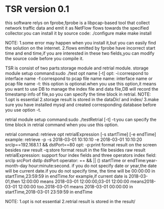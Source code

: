 # TSR version 0.1
this software relys on fprobe,fprobe is a libpcap-based tool that collect network traffic data and 
emit it as NetFlow flows towards the specified collector.you can install it by source code:
./configure
make
make install

NOTE:
1.some error may happen when you install it,but you can easily find the solution on the internet.
2.flows emitted by fprobe have incorrect start time and end time,if you are interested in these 
  two fields,you can modify the source code before you compile it.

TSR is consist of two parts:storage module and retrial module.
storage module setup command:sudo ./test opt name [-t]
opt:
    -i:correspond to interface name
    -f:correspond to pcap file name
name: interface name or pcap file name
-t: this option is optional.when you use this option,it means you want to use DB to manage the index file
and data file,DB will record the timestamp info of file,so you can specify the time block in retrial. 
NOTE:
    1.opt is essential
    2.storage result is stored in the dataDir/ and index/
    3.make sure you have installed mysql and created corresponding database before you use option -t.

retrial module setup command:sudo ./testRetrial [-t]
-t:you can specify the time block in retrial command when you use this option.

retrial command: retrieve opt retrialExpression [-s startTime] [-e endTime]
example: retrieve -p -s 2018-03-01 10:10:10 -e 2018-03-01 10:10:20 srcIp==192.168.1.1 && dstPort==80 
opt:
    -p:print format result on the screen besides raw result
    -q:store format result in the file besides raw result
retrialExpression:
    support four index fields and three operators
index field:
    srcIp
    srcPort
    dstIp
    dstPort
operator:
    == && || ()
startTime or endTime:year-month-day hour:minute:second.
if you do not specify date or year,the date will be current date.if you do not specify time, the time will be 00:00:00 in startTime,23:59:59 in endTime.for example,if current date is 2018-03-01,then 12:00:00 means 2018-03-01 12:00:00,03-01 12:00:00 means2018-03-01 12:00:00 too.2018-03-01 means 2018-03-01 00:00:00 in startTime,2018-03-01 23:59:59 in endTime

NOTE: 
    1.opt is not essential
    2.retrial result is stored in the result/

